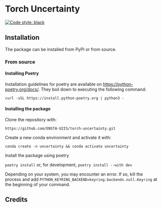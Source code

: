 # Torch Uncertainty

[![Code style: black](https://img.shields.io/badge/code%20style-black-black.svg)](https://github.com/psf/black)

## Installation

The package can be installed from PyPI or from source.

### From source

#### Installing Poetry

Installation guidelines for poetry are available on <https://python-poetry.org/docs/>. They boil down to executing the following command:

`curl -sSL https://install.python-poetry.org | python3 -`

#### Installing the package

Clone the repository with:

`https://github.com/ENSTA-U2IS/torch-uncertainty.git`

Create a new conda environment and activate it with:

`conda create -n uncertainty && conda activate uncertainty`

Install the package using poetry

`poetry install` or, for development, `poetry install --with dev`

Depending on your system, you may encounter an error. If so, kill the process and add `PYTHON_KEYRING_BACKEND=keyring.backends.null.Keyring` at the beginning of your command.

## Credits
